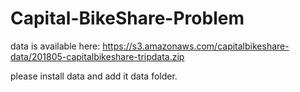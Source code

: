 # Capital-BikeShare-Problem

data is available here: https://s3.amazonaws.com/capitalbikeshare-data/201805-capitalbikeshare-tripdata.zip

please install data and add it data folder.
